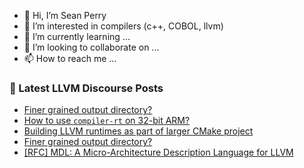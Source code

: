 - 👋 Hi, I’m Sean Perry
- 👀 I’m interested in compilers (c++, COBOL, llvm)
- 🌱 I’m currently learning ...
- 💞️ I’m looking to collaborate on ...
- 📫 How to reach me ...

<!---
s66perry/s66perry is a ✨ special ✨ repository because its `README.md` (this file) appears on your GitHub profile.
You can click the Preview link to take a look at your changes.
--->
### 📕 Latest LLVM Discourse Posts

<!-- DISCOURSE-LLVM:START -->
- [Finer grained output directory?](https://discourse.llvm.org/t/finer-grained-output-directory/71455#post_2)
- [How to use `compiler-rt` on 32-bit ARM?](https://discourse.llvm.org/t/how-to-use-compiler-rt-on-32-bit-arm/71447#post_2)
- [Building LLVM runtimes as part of larger CMake project](https://discourse.llvm.org/t/building-llvm-runtimes-as-part-of-larger-cmake-project/71456#post_1)
- [Finer grained output directory?](https://discourse.llvm.org/t/finer-grained-output-directory/71455#post_1)
- [[RFC] MDL: A Micro-Architecture Description Language for LLVM](https://discourse.llvm.org/t/rfc-mdl-a-micro-architecture-description-language-for-llvm/66409?page=2#post_35)
<!-- DISCOURSE-LLVM:END -->
